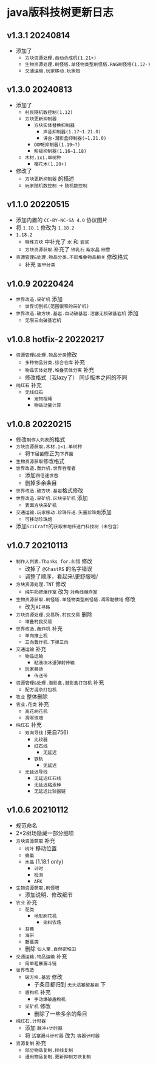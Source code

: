 # java版科技树更新日志

## v1.3.1 20240814

- 添加了
  - `方块资源处理.自动合成机(1.21+)`
  - `生物资源处理.刷怪塔.单怪物类型刷怪塔.RNG刷怪塔(1.12-)`
  - `交通运输.玩家移动.玩家炮`

## v1.3.0 20240813

- 添加了
  - `村民随机数控制(1.12)`
  - `方块更新抑制器`
    - `方块实体替换抑制器`
      - `声音抑制器(1.17~1.21.0)`
      - `讲台-潜影盒抑制器(~1.21.0)`
    - `OOME抑制器(1.19~?)`
    - `粉板抑制器(1.16~1.18)`
  - `木材.1x1.单树种`
    - `樱花木(1.20+)`
- 修改了
  - `方块更新抑制器` 的描述
  - `玩家随机数控制` -> `随机数控制`

## v1.1.0 20220515

- 添加内置的 `CC-BY-NC-SA 4.0` 协议图片
- 将 `1.18.1` 修改为 `1.18.2`
- `1.18.2`
  - `特殊方块` 中补充了 `水` 和 `岩浆`
  - `方块资源获取` 补充了 `钟乳石` `紫水晶` `细雪`
- `资源管理&处理.物品分类.不同堆叠物品相关` 修改格式
  - 补充 `盔甲分类`

## v1.0.9 20220424

- `世界改造.采矿机` 添加
  - `世界切割机(范围很窄的采矿机)`
- `世界改造.破方块.基岩.自动破基岩.活塞无损破基岩机` 添加
  - `无限三向破基岩机`

## v1.0.8 hotfix-2 20220217

- `资源管理&处理.物品分类`修改
  - `多种物品分类.综合仓库` 补充
  - `物品实体处理.堆叠实体分离` 补充
  - 修改格式（我lazy了） 同步版本之间的不同
- `纯红石` 补充
  - `无线红石`
    - `宠物栓绳`
    - `物品动量计算`

## v1.0.8 20220215

- 修改`制作人列表`的格式
- `方块资源获取.木材.1×1.单树种`
  - 将`下届菌`修正为`下界菌`
- `生物资源获取`修改格式
- `世界改造.轰炸机.世界吞噬者`
  - 添加`四倍速世吞`
  - 删掉多余条目
- `世界改造.破方块.基岩`格式修改
- `世界改造.采矿机.区块采矿机` 添加
  - `表面方块采矿机`
- `交通运输.玩家移动.珍珠传送.矢量珍珠炮`添加
  - `可移动珍珠炮`
- 添加`SciCraft`的`获取末地传送门科技树（未包含）`

## v1.0.7 20210113

- `制作人列表.Thanks for.纠错` 修改
  - 改掉了 `@GhastRS` 的名字错误
  - 调整了顺序，看起来\更舒服啦/
- `方块资源处理.TNT` 修改
  - `纯牛奶牌爆炸室` 改为 `对角线爆炸室`
- `生物资源获取.刷怪塔.单怪物类型刷怪塔.凋零骷髅塔` 修改
  - 改为`AI寻路`
- `方块资源处理.交易所.村民交易` 删除
  - `堆叠村民交易`
- `世界改造.轰炸机` 补充
  - `单向推土机`
  - `三向轰炸机.下弹三向`
- `交通运输` 补充
  - `物品运输`
    - `粘液块冰道弹射传输`
  - `玩家移动`
    - `传送带`
- `资源管理&处理.潜影盒.潜影盒打包机` 补充
  - `配方混杂打包机`
- `牧业` 整体删除
- `农业.花类` 补充
  - `高花刷花机`
  - `凋零玫瑰`
- `纯红石` 补充 
  - `双向导线` (来自756)
    - `比较器`
    - `红石线`
      - `无延迟`
    - `铁轨`
      - `无延迟`
  - `无延迟导线`
    - `无延迟红石线`
    - `无延迟粘液棒`
    - `无延迟比较器链`

## v1.0.6 20210112
- 规范命名
- 2×2树场隐藏一部分细项
- `方块资源获取` 补充
  - `树叶` 移动位置
  - `蜂巢`
  - `水晶` (1.18.1 only)
    - `计时`
    - `检测`
    - `AFK`
- `生物资源获取.刷怪塔`
  - 添加说明、修改细节
- `农业` 补充
  - `花类`
    - `地形刷花机`
      - `染料农场`
  - `苔藓`
  - `海带`
  - `藤蔓类`
  - 删除 `仙人掌.自然密堆田`
- `交通运输.物品运输` 补充
  - `简单粗暴漏斗链`
- `世界改造`
  - `破方块.基岩` 修改
    - 子条目都归到 `无头活塞破基岩` 下
  - `盾构机` 补充
    - `手动爆破盾构机`
  - `采矿机` 修改
    - 删除了一些多余的条目
- `纯红石.计时器`
  - 添加 `脉冲+计时器`
  - 将 `活塞漏斗计时器` 改为 `容器计时器`
- `资源复制` 补充
  - `部分物品复制.拌线复制`
  - `通用物品复制.更新抑制方块复制`